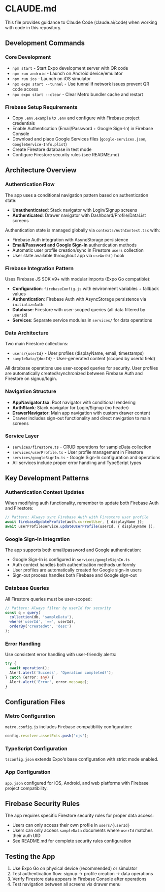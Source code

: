 # CLAUDE.md

This file provides guidance to Claude Code (claude.ai/code) when working with code in this repository.

## Development Commands

### Core Development
- `npm start` - Start Expo development server with QR code
- `npm run android` - Launch on Android device/emulator  
- `npm run ios` - Launch on iOS simulator
- `npx expo start --tunnel` - Use tunnel if network issues prevent QR code access
- `npx expo start --clear` - Clear Metro bundler cache and restart

### Firebase Setup Requirements
- Copy `.env.example` to `.env` and configure with Firebase project credentials
- Enable Authentication (Email/Password + Google Sign-In) in Firebase Console
- Download and place Google Services files (`google-services.json`, `GoogleService-Info.plist`)
- Create Firestore database in test mode
- Configure Firestore security rules (see README.md)

## Architecture Overview

### Authentication Flow
The app uses a conditional navigation pattern based on authentication state:
- **Unauthenticated**: Stack navigator with Login/Signup screens
- **Authenticated**: Drawer navigator with Dashboard/Profile/DataList screens

Authentication state is managed globally via `contexts/AuthContext.tsx` with:
- Firebase Auth integration with AsyncStorage persistence
- **Email/Password and Google Sign-In** authentication methods
- Automatic user profile creation/sync in Firestore `users` collection
- User state available throughout app via `useAuth()` hook

### Firebase Integration Pattern
Uses Firebase JS SDK v9+ with modular imports (Expo Go compatible):
- **Configuration**: `firebaseConfig.js` with environment variables + fallback values
- **Authentication**: Firebase Auth with AsyncStorage persistence via `initializeAuth`
- **Database**: Firestore with user-scoped queries (all data filtered by `userId`)
- **Services**: Separate service modules in `services/` for data operations

### Data Architecture
Two main Firestore collections:
- `users/{userId}` - User profiles (displayName, email, timestamps)
- `sampleData/{docId}` - User-generated content (scoped by userId field)

All database operations use user-scoped queries for security. User profiles are automatically created/synchronized between Firebase Auth and Firestore on signup/login.

### Navigation Structure
- **AppNavigator.tsx**: Root navigator with conditional rendering
- **AuthStack**: Stack navigator for Login/Signup (no header)
- **DrawerNavigator**: Main app navigation with custom drawer content
- Drawer includes sign-out functionality and direct navigation to main screens

### Service Layer
- `services/firestore.ts` - CRUD operations for sampleData collection
- `services/userProfile.ts` - User profile management in Firestore
- `services/googleSignIn.ts` - Google Sign-In configuration and operations
- All services include proper error handling and TypeScript types

## Key Development Patterns

### Authentication Context Updates
When modifying auth functionality, remember to update both Firebase Auth and Firestore:
```typescript
// Pattern: Always sync Firebase Auth with Firestore user profile
await firebaseUpdateProfile(auth.currentUser, { displayName });
await userProfileService.updateUserProfile(userId, { displayName });
```

### Google Sign-In Integration
The app supports both email/password and Google authentication:
- Google Sign-In is configured in `services/googleSignIn.ts`
- Auth context handles both authentication methods uniformly
- User profiles are automatically created for Google sign-in users
- Sign-out process handles both Firebase and Google sign-out

### Database Queries
All Firestore queries must be user-scoped:
```typescript
// Pattern: Always filter by userId for security
const q = query(
  collection(db, 'sampleData'),
  where('userId', '==', userId),
  orderBy('createdAt', 'desc')
);
```

### Error Handling
Use consistent error handling with user-friendly alerts:
```typescript
try {
  await operation();
  Alert.alert('Success', 'Operation completed!');
} catch (error: any) {
  Alert.alert('Error', error.message);
}
```

## Configuration Files

### Metro Configuration
`metro.config.js` includes Firebase compatibility configuration:
```javascript
config.resolver.assetExts.push('cjs');
```

### TypeScript Configuration  
`tsconfig.json` extends Expo's base configuration with strict mode enabled.

### App Configuration
`app.json` configured for iOS, Android, and web platforms with Firebase project compatibility.

## Firebase Security Rules
The app requires specific Firestore security rules for proper data access:
- Users can only access their own profile in `users/{userId}`
- Users can only access `sampleData` documents where `userId` matches their auth UID
- See README.md for complete security rules configuration

## Testing the App
1. Use Expo Go on physical device (recommended) or simulator
2. Test authentication flow: signup → profile creation → data operations
3. Verify Firestore data appears in Firebase Console after operations
4. Test navigation between all screens via drawer menu